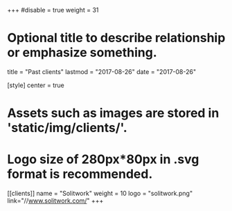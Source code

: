 +++
#disable = true
weight = 31
# Optional title to describe relationship or emphasize something.
title = "Past clients"
lastmod = "2017-08-26"
date = "2017-08-26"

[style]
  center = true

# Assets such as images are stored in 'static/img/clients/'.
# Logo size of 280px*80px in .svg format is recommended.

[[clients]]
  name = "Solitwork"
  weight = 10
  logo = "solitwork.png"
  link="//www.solitwork.com/"
+++
